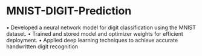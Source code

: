 # MNIST-DIGIT-Prediction
• Developed a neural network model for digit classification using the MNIST  dataset. • Trained and stored model and optimizer weights for efficient deployment. • Applied deep learning techniques to achieve accurate handwritten digit  recognition

